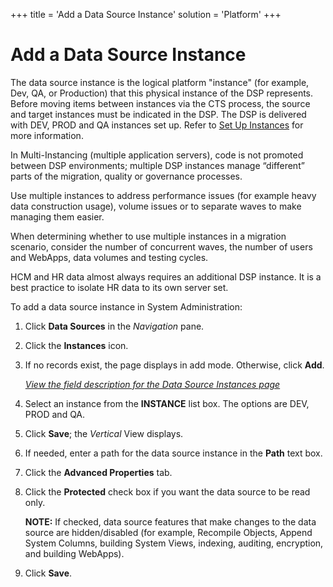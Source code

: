 +++
title = 'Add a Data Source Instance'
solution = 'Platform'
+++

# Add a Data Source Instance

The data source instance is the logical platform "instance" (for
example, Dev, QA, or Production) that this physical instance of the DSP
represents. Before moving items between instances via the CTS process,
the source and target instances must be indicated in the DSP. The DSP is
delivered with DEV, PROD and QA instances set up. Refer to [Set Up
Instances](Set_up_Instances) for more information.

In Multi-Instancing (multiple application servers), code is not promoted
between DSP environments; multiple DSP instances manage “different”
parts of the migration, quality or governance processes.

Use multiple instances to address performance issues (for example heavy
data construction usage), volume issues or to separate waves to make
managing them easier.

When determining whether to use multiple instances in a migration
scenario, consider the number of concurrent waves, the number of users
and WebApps, data volumes and testing cycles.

HCM and HR data almost always requires an additional DSP instance. It is
a best practice to isolate HR data to its own server set.

To add a data source instance in System Administration:

1.  Click **Data Sources** in the *Navigation* pane.

2.  Click the **Instances** icon.

3.  If no records exist, the page displays in add mode. Otherwise, click
    **Add**.
    
    *[View the field description for the Data Source Instances
    page](../Page_Desc/DataSourceInstancesH)*

4.  Select an instance from the **INSTANCE** list box. The options are
    DEV, PROD and QA.

5.  Click **Save**; the *Vertical* View displays.

6.  If needed, enter a path for the data source instance in the **Path**
    text box.

7.  Click the **Advanced Properties** tab.

8.  Click the **Protected** check box if you want the data source to be
    read only.
    
    **NOTE:** If checked, data source features that make changes to the
    data source are hidden/disabled (for example, Recompile Objects,
    Append System Columns, building System Views, indexing, auditing,
    encryption, and building WebApps).

9.  Click **Save**.
